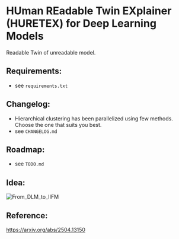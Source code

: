# HUman REadable Twin EXplainer (HURETEX) for Deep Learning Models

Readable Twin of unreadable model.

## Requirements:

- see `requirements.txt`

## Changelog:

- Hierarchical clustering has been parallelized using few methods. Choose the one that suits you best.
- see `CHANGELOG.md`

## Roadmap:
- see `TODO.md`

## Idea:

![From_DLM_to_IIFM](https://github.com/user-attachments/assets/f9a5a70d-0cd3-486a-bd2a-7260911a859b)

## Reference:

https://arxiv.org/abs/2504.13150
